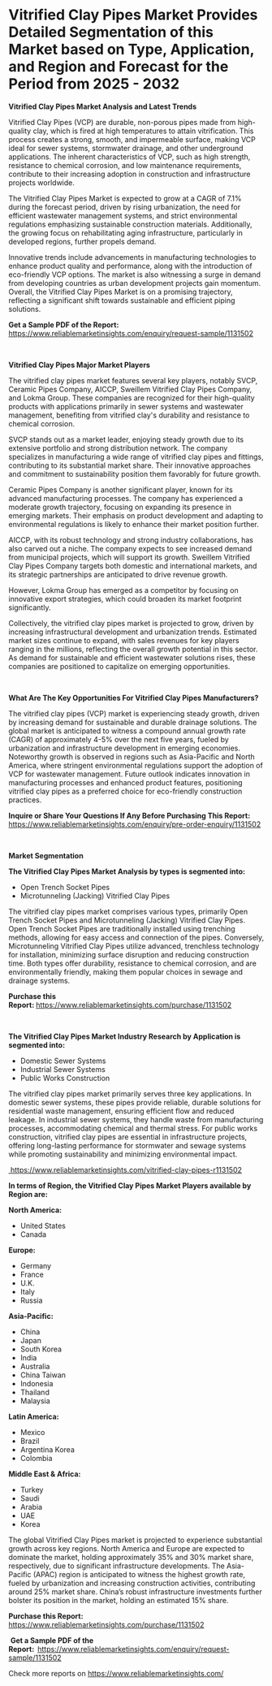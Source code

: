 <p><h1>Vitrified Clay Pipes Market Provides Detailed Segmentation of this Market based on Type, Application, and Region and Forecast for the Period from 2025 - 2032</h1></p><p><strong>Vitrified Clay Pipes Market Analysis and Latest Trends</strong></p>
<p><p>Vitrified Clay Pipes (VCP) are durable, non-porous pipes made from high-quality clay, which is fired at high temperatures to attain vitrification. This process creates a strong, smooth, and impermeable surface, making VCP ideal for sewer systems, stormwater drainage, and other underground applications. The inherent characteristics of VCP, such as high strength, resistance to chemical corrosion, and low maintenance requirements, contribute to their increasing adoption in construction and infrastructure projects worldwide.</p><p>The Vitrified Clay Pipes Market is expected to grow at a CAGR of 7.1% during the forecast period, driven by rising urbanization, the need for efficient wastewater management systems, and strict environmental regulations emphasizing sustainable construction materials. Additionally, the growing focus on rehabilitating aging infrastructure, particularly in developed regions, further propels demand. </p><p>Innovative trends include advancements in manufacturing technologies to enhance product quality and performance, along with the introduction of eco-friendly VCP options. The market is also witnessing a surge in demand from developing countries as urban development projects gain momentum. Overall, the Vitrified Clay Pipes Market is on a promising trajectory, reflecting a significant shift towards sustainable and efficient piping solutions.</p></p>
<p><strong>Get a Sample PDF of the Report:&nbsp;</strong> <a href="https://www.reliablemarketinsights.com/enquiry/request-sample/1131502?utm_campaign=3291&utm_medium=2&utm_source=Github&utm_content=ia&utm_term=02042025&utm_id=vitrified-clay-pipes">https://www.reliablemarketinsights.com/enquiry/request-sample/1131502</a></p>
<p>&nbsp;</p>
<p><strong>Vitrified Clay Pipes Major Market Players</strong></p>
<p><p>The vitrified clay pipes market features several key players, notably SVCP, Ceramic Pipes Company, AICCP, Sweillem Vitrified Clay Pipes Company, and Lokma Group. These companies are recognized for their high-quality products with applications primarily in sewer systems and wastewater management, benefiting from vitrified clay's durability and resistance to chemical corrosion.</p><p>SVCP stands out as a market leader, enjoying steady growth due to its extensive portfolio and strong distribution network. The company specializes in manufacturing a wide range of vitrified clay pipes and fittings, contributing to its substantial market share. Their innovative approaches and commitment to sustainability position them favorably for future growth.</p><p>Ceramic Pipes Company is another significant player, known for its advanced manufacturing processes. The company has experienced a moderate growth trajectory, focusing on expanding its presence in emerging markets. Their emphasis on product development and adapting to environmental regulations is likely to enhance their market position further.</p><p>AICCP, with its robust technology and strong industry collaborations, has also carved out a niche. The company expects to see increased demand from municipal projects, which will support its growth. Sweillem Vitrified Clay Pipes Company targets both domestic and international markets, and its strategic partnerships are anticipated to drive revenue growth.</p><p>However, Lokma Group has emerged as a competitor by focusing on innovative export strategies, which could broaden its market footprint significantly.</p><p>Collectively, the vitrified clay pipes market is projected to grow, driven by increasing infrastructural development and urbanization trends. Estimated market sizes continue to expand, with sales revenues for key players ranging in the millions, reflecting the overall growth potential in this sector. As demand for sustainable and efficient wastewater solutions rises, these companies are positioned to capitalize on emerging opportunities.</p></p>
<p>&nbsp;</p>
<p><strong>What Are The Key Opportunities For Vitrified Clay Pipes Manufacturers?</strong></p>
<p><p>The vitrified clay pipes (VCP) market is experiencing steady growth, driven by increasing demand for sustainable and durable drainage solutions. The global market is anticipated to witness a compound annual growth rate (CAGR) of approximately 4-5% over the next five years, fueled by urbanization and infrastructure development in emerging economies. Noteworthy growth is observed in regions such as Asia-Pacific and North America, where stringent environmental regulations support the adoption of VCP for wastewater management. Future outlook indicates innovation in manufacturing processes and enhanced product features, positioning vitrified clay pipes as a preferred choice for eco-friendly construction practices.</p></p>
<p><strong>Inquire or Share Your Questions If Any Before Purchasing This Report:</strong> <a href="https://www.reliablemarketinsights.com/enquiry/pre-order-enquiry/1131502?utm_campaign=3291&utm_medium=2&utm_source=Github&utm_content=ia&utm_term=02042025&utm_id=vitrified-clay-pipes">https://www.reliablemarketinsights.com/enquiry/pre-order-enquiry/1131502</a></p>
<p>&nbsp;</p>
<p><strong>Market Segmentation</strong></p>
<p><strong>The Vitrified Clay Pipes Market Analysis by types is segmented into:</strong></p>
<p><ul><li>Open Trench Socket Pipes</li><li>Microtunneling (Jacking) Vitrified Clay Pipes</li></ul></p>
<p><p>The vitrified clay pipes market comprises various types, primarily Open Trench Socket Pipes and Microtunneling (Jacking) Vitrified Clay Pipes. Open Trench Socket Pipes are traditionally installed using trenching methods, allowing for easy access and connection of the pipes. Conversely, Microtunneling Vitrified Clay Pipes utilize advanced, trenchless technology for installation, minimizing surface disruption and reducing construction time. Both types offer durability, resistance to chemical corrosion, and are environmentally friendly, making them popular choices in sewage and drainage systems.</p></p>
<p><strong>Purchase this Report:&nbsp;</strong><a href="https://www.reliablemarketinsights.com/purchase/1131502?utm_campaign=3291&utm_medium=2&utm_source=Github&utm_content=ia&utm_term=02042025&utm_id=vitrified-clay-pipes">https://www.reliablemarketinsights.com/purchase/1131502</a></p>
<p>&nbsp;</p>
<p><strong>The Vitrified Clay Pipes Market Industry Research by Application is segmented into:</strong></p>
<p><ul><li>Domestic Sewer Systems</li><li>Industrial Sewer Systems</li><li>Public Works Construction</li></ul></p>
<p><p>The vitrified clay pipes market primarily serves three key applications. In domestic sewer systems, these pipes provide reliable, durable solutions for residential waste management, ensuring efficient flow and reduced leakage. In industrial sewer systems, they handle waste from manufacturing processes, accommodating chemical and thermal stress. For public works construction, vitrified clay pipes are essential in infrastructure projects, offering long-lasting performance for stormwater and sewage systems while promoting sustainability and minimizing environmental impact.</p></p>
<p><a href="https://www.reliablemarketinsights.com/vitrified-clay-pipes-r1131502?utm_campaign=3291&utm_medium=2&utm_source=Github&utm_content=ia&utm_term=02042025&utm_id=vitrified-clay-pipes">&nbsp;https://www.reliablemarketinsights.com/vitrified-clay-pipes-r1131502</a></p>
<p><strong>In terms of Region, the Vitrified Clay Pipes Market Players available by Region are:</strong></p>
<p>
    <p> <strong> North America: </strong>
        <ul>
            <li>United States</li>
            <li>Canada</li>
        </ul>
        </p> 
    <p> <strong> Europe: </strong>
        <ul>
            <li>Germany</li>
            <li>France</li>
            <li>U.K.</li>
            <li>Italy</li>
            <li>Russia</li>
        </ul>
        </p> 
    <p> <strong> Asia-Pacific: </strong>
        <ul>
            <li>China</li>
            <li>Japan</li>
            <li>South Korea</li>
            <li>India</li>
            <li>Australia</li>
            <li>China Taiwan</li>
            <li>Indonesia</li>
            <li>Thailand</li>
            <li>Malaysia</li>
        </ul>
        </p> 
    <p> <strong> Latin America: </strong>
        <ul>
            <li>Mexico</li>
            <li>Brazil</li>
            <li>Argentina Korea</li>
            <li>Colombia</li>
        </ul>
        </p> 
    <p> <strong> Middle East & Africa: </strong>
        <ul>
            <li>Turkey</li>
            <li>Saudi</li>
            <li>Arabia</li>
            <li>UAE</li>
            <li>Korea</li>
        </ul>
    </p>
    </p>
<p><p>The global Vitrified Clay Pipes market is projected to experience substantial growth across key regions. North America and Europe are expected to dominate the market, holding approximately 35% and 30% market share, respectively, due to significant infrastructure developments. The Asia-Pacific (APAC) region is anticipated to witness the highest growth rate, fueled by urbanization and increasing construction activities, contributing around 25% market share. China’s robust infrastructure investments further bolster its position in the market, holding an estimated 15% share.</p></p>
<p><strong>Purchase this Report: </strong><a href="https://www.reliablemarketinsights.com/purchase/1131502?utm_campaign=3291&utm_medium=2&utm_source=Github&utm_content=ia&utm_term=02042025&utm_id=vitrified-clay-pipes">https://www.reliablemarketinsights.com/purchase/1131502</a></p>
<p>&nbsp;<strong>Get a Sample PDF of the Report:&nbsp;&nbsp;</strong><a href="https://www.reliablemarketinsights.com/enquiry/request-sample/1131502?utm_campaign=3291&utm_medium=2&utm_source=Github&utm_content=ia&utm_term=02042025&utm_id=vitrified-clay-pipes">https://www.reliablemarketinsights.com/enquiry/request-sample/1131502</a></p>
<p><strong></strong></p>
<p>Check more reports on <a href="https://www.reliablemarketinsights.com/?utm_campaign=3291&utm_medium=2&utm_source=Github&utm_content=ia&utm_term=02042025&utm_id=vitrified-clay-pipes">https://www.reliablemarketinsights.com/</a></p>